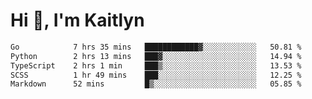# Hi 👋, I'm Kaitlyn
<!--START_SECTION:waka-->

```txt
Go            7 hrs 35 mins   ████████████▓░░░░░░░░░░░░   50.81 %
Python        2 hrs 13 mins   ███▓░░░░░░░░░░░░░░░░░░░░░   14.94 %
TypeScript    2 hrs 1 min     ███▒░░░░░░░░░░░░░░░░░░░░░   13.53 %
SCSS          1 hr 49 mins    ███░░░░░░░░░░░░░░░░░░░░░░   12.25 %
Markdown      52 mins         █▒░░░░░░░░░░░░░░░░░░░░░░░   05.85 %
```

<!--END_SECTION:waka-->
